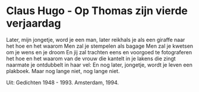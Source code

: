 # Claus Hugo - Op Thomas zijn vierde verjaardag
Later, mijn jongetje, word je een man,
later reikhals je als een giraffe naar het hoe en het waarom
Men zal je stempelen als bagage
Men zal je kwetsen om je wens en je droom
En jij zal trachten eens en voorgoed te fotograferen
het hoe en het waarom van de vrouw
die kantelt in je lakens
die zingt naarmate je ontdubbelt in haar vel:
En nog later, jongetje, wordt
je leven een plakboek.
Maar nog lange niet, nog lange niet.

Uit: Gedichten 1948 - 1993. Amsterdam, 1994.